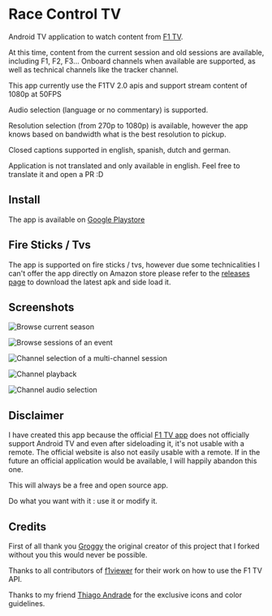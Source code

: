 # Race Control TV

Android TV application to watch content from [F1 TV](https://f1tv.formula1.com).

At this time, content from the current session and old sessions are available, including F1, F2, F3...
Onboard channels when available are supported, as well as technical channels like the tracker channel.

This app currently use the F1TV 2.0 apis and support stream content of 1080p at 50FPS

Audio selection (language or no commentary) is supported.

Resolution selection (from 270p to 1080p) is available, however the app knows based on bandwidth what
is the best resolution to pickup.

Closed captions supported in english, spanish, dutch and german.

Application is not translated and only available in english. Feel free to translate it and open a PR :D

## Install

The app is available on [Google Playstore](https://play.google.com/store/apps/details?id=com.github.leonardoxh.f1)

## Fire Sticks / Tvs

The app is supported on fire sticks / tvs, however due some technicalities I can't offer
the app directly on Amazon store please refer to the [releases page](https://github.com/leonardoxh/race-control-tv/releases)
to download the latest apk and side load it.

## Screenshots

![Browse current season](/screenshots/season_browse.png)

![Browse sessions of an event](/screenshots/event_sessions_browse.png)

![Channel selection of a multi-channel session](/screenshots/session_channel_selection.png)

![Channel playback](/screenshots/channel_playback.png)

![Channel audio selection](/screenshots/channel_audio_selection.png)

## Disclaimer

I have created this app because the official [F1 TV app](https://play.google.com/store/apps/details?id=com.formulaone.production)
does not officially support Android TV and even after sideloading it, it's not usable with a remote.
The official website is also not easily usable with a remote. If in the future an official application
would be available, I will happily abandon this one.

This will always be a free and open source app.

Do what you want with it : use it or modify it.

## Credits

First of all thank you [Groggy](https://github.com/Groggy) the original creator of this project that I forked without you this would never be possible.

Thanks to all contributors of [f1viewer](https://github.com/SoMuchForSubtlety/f1viewer) for their work on how to use the F1 TV API.

Thanks to my friend [Thiago Andrade](https://github.com/ttandrade) for the exclusive icons and color guidelines.
